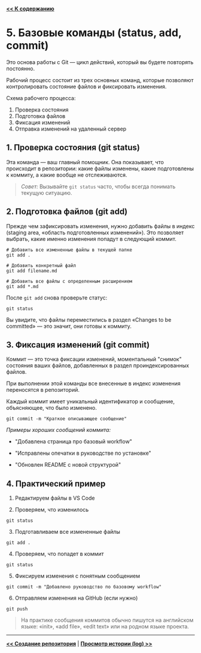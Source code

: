 [**<< К содержанию**](readme.md)

# 5. Базовые команды (status, add, commit)

Это основа работы с Git — цикл действий, который вы будете повторять постоянно. 

Рабочий процесс состоит из трех основных команд, которые позволяют контролировать состояние файлов и фиксировать изменения.

Схема рабочего процесса:

1. Проверка состояния
2. Подготовка файлов
3. Фиксация изменений
4. Отправка изменений на удаленный сервер

## 1. Проверка состояния (git status)

Эта команда — ваш главный помощник. Она показывает, что происходит в репозитории: какие файлы изменены, какие подготовлены к коммиту, а какие вообще не отслеживаются.

> *Совет:* Вызывайте ```git status``` часто, чтобы всегда понимать текущую ситуацию.

## 2. Подготовка файлов (git add)

Прежде чем зафиксировать изменения, нужно добавить файлы в индекс (staging area, «область подготовленных изменений»). Это позволяет выбрать, какие именно изменения попадут в следующий коммит.

```
# Добавить все измененные файлы в текущей папке
git add .

# Добавить конкретный файл
git add filename.md

# Добавить все файлы с определенным расширением
git add *.md
```

После ```git add``` снова проверьте статус:

```git status```

Вы увидите, что файлы переместились в раздел «Changes to be committed» — это значит, они готовы к коммиту.

## 3. Фиксация изменений (git commit)

Коммит — это точка фиксации изменений, моментальный "снимок" состояния ваших файлов, добавленных в раздел проиндексированных файлов. 

При выполнении этой команды все внесенные в индекс изменения переносятся в репозиторий.

Каждый коммит имеет уникальный идентификатор и сообщение, объясняющее, что было изменено.

```
git commit -m "Краткое описывающее сообщение"
```

*Примеры хороших сообщений коммита:*

- "Добавлена страница про базовый workflow"

- "Исправлены опечатки в руководстве по установке"

- "Обновлен README с новой структурой"

## 4. Практический пример

1. Редактируем файлы в VS Code

2. Проверяем, что изменилось
```
git status
```
3. Подготавливаем все измененные файлы
```
git add .
```
4. Проверяем, что попадет в коммит
```
git status
```
5. Фиксируем изменения с понятным сообщением
```
git commit -m "Добавлено руководство по базовому workflow"
```
6. Отправляем изменения на GitHub (если нужно)
```
git push
```

> На практике сообщения коммитов обычно пишутся на английском языке: «init», «add file», «edit text» или на родном языке проекта.

---

[**<< Создание репозитория**](repository.md) | [**Просмотр истории (log) >>**](viewing-history.md)
